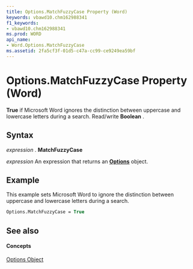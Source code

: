 ```yaml
---
title: Options.MatchFuzzyCase Property (Word)
keywords: vbawd10.chm162988341
f1_keywords:
- vbawd10.chm162988341
ms.prod: WORD
api_name:
- Word.Options.MatchFuzzyCase
ms.assetid: 2fa5cf3f-01d5-c47a-cc99-ce9249ea59bf
---
```



# Options.MatchFuzzyCase Property (Word)

 **True** if Microsoft Word ignores the distinction between uppercase and lowercase letters during a search. Read/write **Boolean** .


## Syntax

 _expression_ . **MatchFuzzyCase**

 _expression_ An expression that returns an **[Options](options-object-word.md)** object.


## Example

This example sets Microsoft Word to ignore the distinction between uppercase and lowercase letters during a search.


```vb
Options.MatchFuzzyCase = True
```


## See also


#### Concepts


[Options Object](options-object-word.md)

